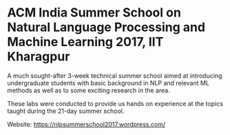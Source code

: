 # ACM India Summer School on Natural Language Processing and Machine Learning 2017, IIT Kharagpur
A much sought-after 3-week technical summer school aimed at introducing undergraduate students with basic background in NLP and relevant ML methods as well as to some exciting research in the area.

These labs were conducted to provide us hands on experience at the topics taught during the 21-day summer school.

Website: https://nlpsummerschool2017.wordpress.com/